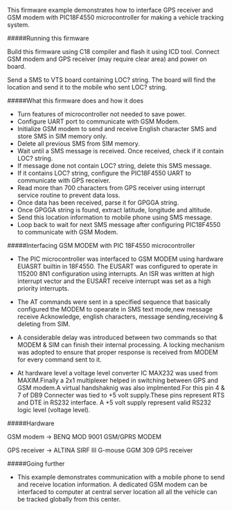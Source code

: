 This firmware example demonstrates how to interface GPS receiver and GSM modem with 
PIC18F4550 microcontroller for making a vehicle tracking system.

#####Running this firmware
   
Build this firmware using C18 compiler and flash it using ICD tool. Connect GSM modem 
and GPS receiver (may require clear area) and power on board.

Send a SMS to VTS board containing LOC? string. The board will find the location and send 
it to the mobile who sent LOC? string.
   
#####What this firmware does and how it does

- Turn features of microcontroller not needed to save power.
- Configure UART port to communicate with GSM Modem.
- Initialize GSM modem to send and receive English character SMS and store SMS in SIM 
memory only.
- Delete all previous SMS from SIM memory.
- Wait until a SMS message is received. Once received, check if it contain LOC? string.
- If message done not contain LOC? string, delete this SMS message. 
- If it contains LOC? string, configure the PIC18F4550 UART to communicate with GPS receiver.
- Read more than 700 characters from GPS receiver using interrupt service routine to prevent 
data loss.
- Once data has been received, parse it for GPGGA string.
- Once GPGGA string is found, extract latitude, longitude and altitude.
- Send this location information to mobile phone using SMS message.
- Loop back to wait for next SMS message after configuring PIC18F4550 to communicate with 
GSM Modem.

#####Interfacing GSM MODEM with PIC 18F4550 microcontroller 
- The PIC microcontroller was interfaced to GSM MODEM using hardware EUASRT builtin in 18F4550. 
The EUSART was configured to operate in 115200 8N1 configuration using interrupts. An ISR was 
written at high interrupt vector and the EUSART receive interrupt was set as a high  priority 
interrupts. 

- The AT commands were sent  in a specified sequence that basically configured the 
MODEM to opearate in SMS text mode,new message receive  Acknowledge, english characters, 
message sending,receiving & deleting from SIM. 

- A considerable delay was introduced between two commands so that MODEM & SIM can finish their 
internal processing. A locking mechanism was adopted to ensure that proper response is received 
from MODEM for every command sent to it. 

- At hardware level a voltage level converter IC MAX232 was used from MAXIM.Finally a 2x1 multiplexer 
helped in switching between GPS and GSM modem.A virtual handshaknig was also implmented.For this 
pin 4 & 7 of DB9 Connecter was tied to +5 volt supply.These pins represent RTS and DTE in RS232 
interface. A +5 volt supply represent valid RS232 logic level (voltage level).

#####Hardware

GSM modem    &#8594; BENQ MOD 9001 GSM/GPRS MODEM

GPS receiver &#8594; ALTINA SIRF III G-mouse GGM 309 GPS receiver

#####Going further
- This example demonstrates communication with a mobile phone to send and receive location 
information. A dedicated GSM modem can be interfaced to computer at central server location 
all all the vehicle can be tracked globally from this center.


